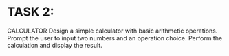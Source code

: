 # TASK 2:
CALCULATOR
Design a simple calculator with basic arithmetic operations.
Prompt the user to input two numbers and an operation choice.
Perform the calculation and display the result.
